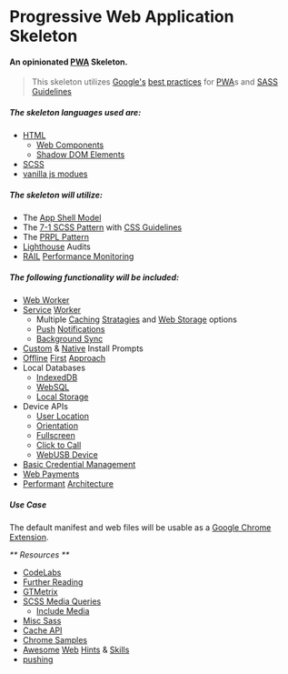# Progressive Web Application Skeleton
#### An opinionated [PWA](https://github.com/topics/pwa) Skeleton.

> This skeleton utilizes [Google's](https://github.com/google/WebFundamentals) [best practices](https://developers.google.com/web/fundamentals/web-components/best-practices) for [PWA](https://web.dev/progressive-web-apps/)s and [SASS Guidelines](https://sass-guidelin.es)

##### The skeleton languages used are:
- [HTML](https://developers.google.com/web/fundamentals/web-components)
  - [Web Components](https://developers.google.com/web/fundamentals/web-components/customelements)
  - [Shadow DOM Elements](https://developers.google.com/web/fundamentals/web-components/shadowdom)
- [SCSS](https://sass-lang.com/)
- [vanilla js modues](https://v8.dev/features/modules)

##### The skeleton will utilize:
- The [App Shell Model](https://developers.google.com/web/fundamentals/architecture/app-shell)
- The [7-1 SCSS Pattern](https://sass-guidelin.es/#the-7-1-pattern) with [CSS Guidelines](https://cssguidelin.es)
- The [PRPL Pattern](https://web.dev/apply-instant-loading-with-prpl/)
- [Lighthouse](https://developers.google.com/web/tools/lighthouse/) Audits
- [RAIL](https://web.dev/rail/) [Performance Monitoring](https://web.dev/measure/)
 

##### The following functionality will be included:
- [Web Worker](https://developer.mozilla.org/en-US/docs/Web/API/Web_Workers_API)
- [Service](https://serviceworke.rs/general-usage.html) [Worker](https://developers.google.com/web/fundamentals/primers/service-workers)
  - Multiple [Caching](https://serviceworke.rs/caching-strategies.html) [Stratagies](https://developers.google.com/web/fundamentals/instant-and-offline/offline-cookbook/) and [Web Storage](https://developers.google.com/web/fundamentals/instant-and-offline/web-storage#data_model) options
  - [Push](https://serviceworke.rs/push-get-payload.html) [Notifications](https://developers.google.com/web/fundamentals/push-notifications)
  - [Background Sync](https://developers.google.com/web/updates/2015/12/background-sync)
- [Custom](https://web.dev/customize-install/) & [Native](https://developers.google.com/web/fundamentals/app-install-banners/native) Install Prompts
- [Offline](https://serviceworke.rs/offline.html) [First](https://serviceworke.rs/beyond-offline.html) [Approach](https://developers.google.com/web/fundamentals/instant-and-offline/offline-cookbook)
- Local Databases
  - [IndexedDB](https://developer.mozilla.org/en-US/docs/Web/API/IndexedDB_API)
  - [WebSQL](https://www.w3.org/TR/webdatabase/)
  - [Local Storage](https://developer.mozilla.org/en-US/docs/Web/API/Window/localStorage)
- Device APIs
  - [User Location](https://developers.google.com/web/fundamentals/native-hardware/user-location)
  - [Orientation](https://developers.google.com/web/fundamentals/native-hardware/device-orientation)
  - [Fullscreen](https://developers.google.com/web/fundamentals/native-hardware/fullscreen)
  - [Click to Call](https://developers.google.com/web/fundamentals/native-hardware/click-to-call)
  - [WebUSB Device](https://developers.google.com/web/fundamentals/native-hardware/build-for-webusb)
- [Basic Credential Management](https://developers.google.com/web/fundamentals/security/credential-management)
- [Web Payments](https://developers.google.com/pay/api)
- [Performant](https://serviceworke.rs/performance.html) [Architecture](https://wiki.mozilla.org/Gaia/Architecture_Proposal#Render_store)

##### Use Case
The default manifest and web files will be usable as a [Google Chrome](https://www.google.com/chrome/) [Extension](https://developer.chrome.com/extensions/getstarted).


_** Resources **_
- [CodeLabs](https://codelabs.developers.google.com)
- [Further Reading](https://codelabs.developers.google.com/codelabs/your-first-pwapp/#7)
- [GTMetrix](https://gtmetrix.com/)
- [SCSS Media Queries](https://raw.githubusercontent.com/eduardoboucas/include-media/master/dist/_include-media.scss)
  - [Include Media](https://eduardoboucas.github.io/include-media/)
- [Misc Sass](https://hugogiraudel.com/projects/)
- [Cache API](https://developer.mozilla.org/en-US/docs/Web/API/Cache)
- [Chrome Samples](https://github.com/GoogleChrome/samples)
- [Awesome](https://github.com/hemanth/awesome-pwa) [Web](https://github.com/webhintio/hint) [Hints](https://tools.ietf.org/html/draft-ietf-httpbis-client-hints-06) & [Skills](https://andreasbm.github.io/web-skills/?compact)
- [pushing](https://developers.google.com/web/updates/2015/03/push-notifications-on-the-open-web)
